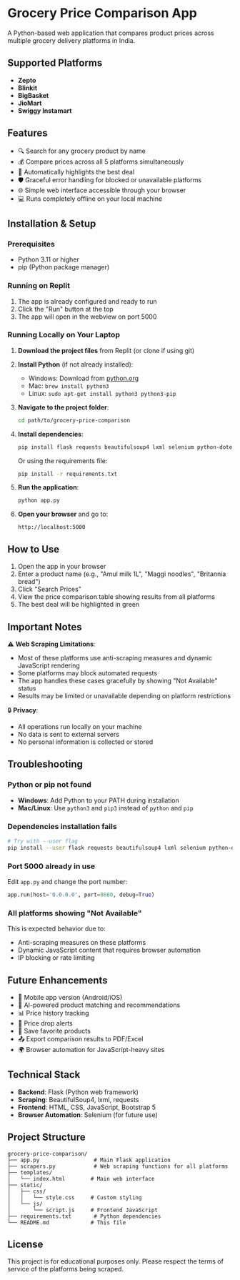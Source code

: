 # Grocery Price Comparison App

A Python-based web application that compares product prices across multiple grocery delivery platforms in India.

## Supported Platforms

- **Zepto**
- **Blinkit**
- **BigBasket**
- **JioMart**
- **Swiggy Instamart**

## Features

- 🔍 Search for any grocery product by name
- 💰 Compare prices across all 5 platforms simultaneously
- 🎯 Automatically highlights the best deal
- 🛡️ Graceful error handling for blocked or unavailable platforms
- 🌐 Simple web interface accessible through your browser
- 💻 Runs completely offline on your local machine

## Installation & Setup

### Prerequisites

- Python 3.11 or higher
- pip (Python package manager)

### Running on Replit

1. The app is already configured and ready to run
2. Click the "Run" button at the top
3. The app will open in the webview on port 5000

### Running Locally on Your Laptop

1. **Download the project files** from Replit (or clone if using git)

2. **Install Python** (if not already installed):
   - Windows: Download from [python.org](https://www.python.org/downloads/)
   - Mac: `brew install python3`
   - Linux: `sudo apt-get install python3 python3-pip`

3. **Navigate to the project folder**:
   ```bash
   cd path/to/grocery-price-comparison
   ```

4. **Install dependencies**:
   ```bash
   pip install flask requests beautifulsoup4 lxml selenium python-dotenv
   ```
   
   Or using the requirements file:
   ```bash
   pip install -r requirements.txt
   ```

5. **Run the application**:
   ```bash
   python app.py
   ```

6. **Open your browser** and go to:
   ```
   http://localhost:5000
   ```

## How to Use

1. Open the app in your browser
2. Enter a product name (e.g., "Amul milk 1L", "Maggi noodles", "Britannia bread")
3. Click "Search Prices"
4. View the price comparison table showing results from all platforms
5. The best deal will be highlighted in green

## Important Notes

⚠️ **Web Scraping Limitations**:
- Most of these platforms use anti-scraping measures and dynamic JavaScript rendering
- Some platforms may block automated requests
- The app handles these cases gracefully by showing "Not Available" status
- Results may be limited or unavailable depending on platform restrictions

🔒 **Privacy**:
- All operations run locally on your machine
- No data is sent to external servers
- No personal information is collected or stored

## Troubleshooting

### Python or pip not found

- **Windows**: Add Python to your PATH during installation
- **Mac/Linux**: Use `python3` and `pip3` instead of `python` and `pip`

### Dependencies installation fails

```bash
# Try with --user flag
pip install --user flask requests beautifulsoup4 lxml selenium python-dotenv
```

### Port 5000 already in use

Edit `app.py` and change the port number:
```python
app.run(host='0.0.0.0', port=8080, debug=True)
```

### All platforms showing "Not Available"

This is expected behavior due to:
- Anti-scraping measures on these platforms
- Dynamic JavaScript content that requires browser automation
- IP blocking or rate limiting

## Future Enhancements

- 📱 Mobile app version (Android/iOS)
- 🤖 AI-powered product matching and recommendations
- 📊 Price history tracking
- 🔔 Price drop alerts
- 💾 Save favorite products
- 📤 Export comparison results to PDF/Excel
- 🌍 Browser automation for JavaScript-heavy sites

## Technical Stack

- **Backend**: Flask (Python web framework)
- **Scraping**: BeautifulSoup4, lxml, requests
- **Frontend**: HTML, CSS, JavaScript, Bootstrap 5
- **Browser Automation**: Selenium (for future use)

## Project Structure

```
grocery-price-comparison/
├── app.py                 # Main Flask application
├── scrapers.py            # Web scraping functions for all platforms
├── templates/
│   └── index.html        # Main web interface
├── static/
│   ├── css/
│   │   └── style.css     # Custom styling
│   └── js/
│       └── script.js     # Frontend JavaScript
├── requirements.txt       # Python dependencies
└── README.md             # This file
```

## License

This project is for educational purposes only. Please respect the terms of service of the platforms being scraped.
